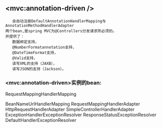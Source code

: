 ## <mvc:annotation-driven />
       会自动注册DefaultAnnotationHandlerMapping与 
    AnnotationMethodHandlerAdapter
    两个bean,是spring MVC为@Controllers分发请求所必须的。
    并提供了：
       数据绑定支持，
       @NumberFormatannotation支持， 
       @DateTimeFormat支持，
       @Valid支持，
       读写XML的支持（JAXB）， 
       读写JSON的支持（Jackson）。

### \<mvc:annotation-driven>实例的bean:
  RequestMappingHandlerMapping
  
  BeanNameUrlHandlerMapping	
  RequestMappingHandlerAdapter	 
  HttpRequestHandlerAdapter	
  SimpleControllerHandlerAdapter
  ExceptionHandlerExceptionResolver
  ResponseStatusExceptionResolver
  DefaultHandlerExceptionResolver
